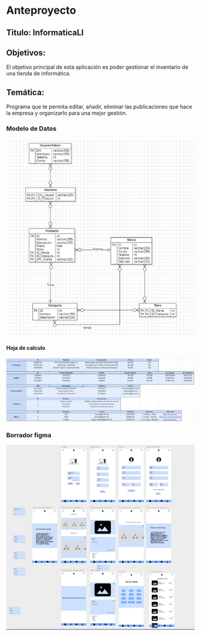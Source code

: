 # Anteproyecto

## Titulo: InformaticaLI

## Objetivos:
El objetivo principal de esta aplicación es poder gestionar el inventario de una tienda de informática.

## Temática:
Programa que te permita editar, añadir, eliminar las publicaciones que hace la empresa y organizarlo para una mejor gestión.

### Modelo de Datos
![Modelo de datos](/Anteproyecto/Capturas/ModeloDato2.jpg)

#### Hoja de calculo
![Modelo de datos](/Anteproyecto/Capturas/modeloejemplo.jpg)

### Borrador figma
![Modelo de datos](/Anteproyecto/Capturas/Mockup.jpg)

